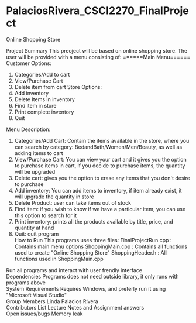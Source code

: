 # PalaciosRivera_CSCI2270_FinalProject
Online Shopping Store

Project	Summary	
This preoject will be based on online shopping store. The user will be provided with a menu consisting of:
======Main Menu======
Customer Options:
1. Categories/Add to cart
2. View/Purchase Cart
3. Delete item from cart
Store Options:
4. Add inventory
5. Delete Items in inventory
6. Find item in store
7. Print complete inventory
8. Quit

Menu Description:
1. Categories/Add Cart: Contain the items available in the store, where you can search by category: BedandBath/Women/Men/Beauty, as well as adding items to cart
2. View/Purchase Cart: You can view your cart and it gives you the option to purchase items in cart, if you decide to purchase items, the quantity will be upgraded
3. Delete cart:  gives you the option to erase any items that you don't desire to purchase
4. Add inventory: You can add items to inventory, if item already exist, it will upgrade the quantity in store
5. Delete Product: user can take items out of stock
6. Find item: if you wish to know if we have a particular item, you can use this option to search for it
7. Print inventory: prints all the products available by title, price, and quantity at hand
8. Quit: quit program
  	
How	to Run
This programs uses three files:
FinalProjectRun.cpp : Contains main menu options 
ShoppingMain.cpp : Contains all functions used to create "Online Shopping Store"
ShoppingHeader.h : All functions used in ShoppingMain.cpp

Run all programs and interact with user frendly interface
  	
Dependencies
Programs does not need outside library, it only runs with programs above
  	
System Requirements
Requires Windows, and preferly run it using "Microsoft Visual Studio"
  	
Group	Members
Linda Palacios Rivera
  	
Contributors List
Lecture Notes and Assignment answers
  	
Open issues/bugs
Memory leak



